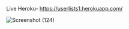 Live Heroku- https://userlists1.herokuapp.com/

![Screenshot (124)](https://user-images.githubusercontent.com/72183704/129707840-59cb9909-6732-4542-9e53-198fb48d139d.png)

